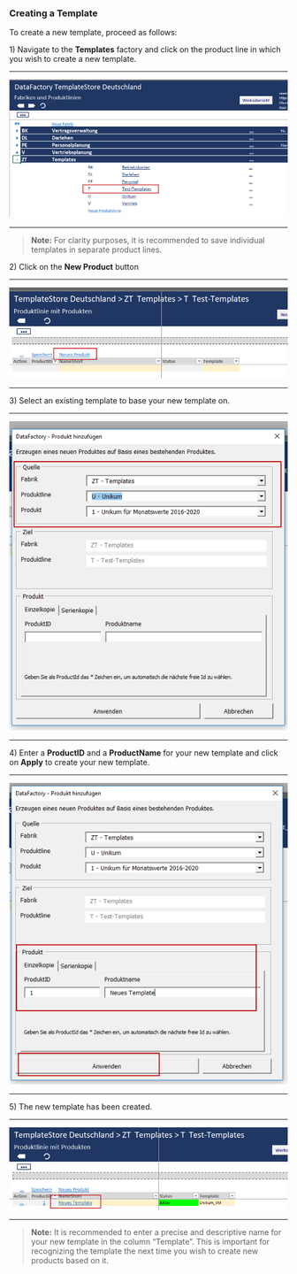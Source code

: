 ### Creating a Template

To create a new template, proceed as follows:

1\) Navigate to the **Templates** factory and click on the product line in which you wish to create a new template.

---

![](/assets/t9.png)

---

> **Note:** For clarity purposes, it is recommended to save individual templates in separate product lines.

2\) Click on the **New Product** button

---

![](/assets/t10.png)

---

3\) Select an existing template to base your new template on.

---

![](/assets/t11.png)

---

4\)  Enter a **ProductID** and a **ProductName** for your new template and click on **Apply** to create your new template.

---

![](/assets/t12.png)

---

5\) The new template has been created.

---

![](/assets/t13.png)

---

> **Note:** It is recommended to enter a precise and descriptive name for your new template in the column “Template”. This is important for recognizing the template the next time you wish to create new products based on it.



